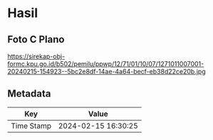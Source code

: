 # Hasil

## Foto C Plano

https://sirekap-obj-formc.kpu.go.id/b502/pemilu/ppwp/12/71/01/10/07/1271011007001-20240215-154923--5bc2e8df-14ae-4a64-becf-eb38d22ce20b.jpg


## Metadata

| Key        | Value               |
| ---------- | ------------------- |
| Time Stamp | 2024-02-15 16:30:25 |



